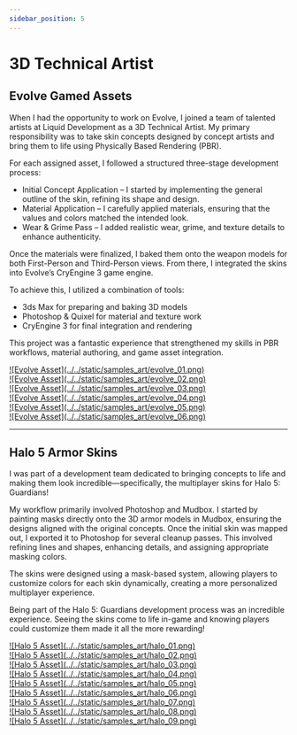 ```yaml
---
sidebar_position: 5
---
```


# 3D Technical Artist

## Evolve Gamed Assets

When I had the opportunity to work on Evolve, I joined a team of talented artists at Liquid Development as a 3D Technical Artist. My primary responsibility was to take skin concepts designed by concept artists and bring them to life using Physically Based Rendering (PBR).

For each assigned asset, I followed a structured three-stage development process:

- Initial Concept Application – I started by implementing the general outline of the skin, refining its shape and design.
- Material Application – I carefully applied materials, ensuring that the values and colors matched the intended look.
- Wear & Grime Pass – I added realistic wear, grime, and texture details to enhance authenticity.

Once the materials were finalized, I baked them onto the weapon models for both First-Person and Third-Person views. From there, I integrated the skins into Evolve’s CryEngine 3 game engine.

To achieve this, I utilized a combination of tools:

- 3ds Max for preparing and baking 3D models
- Photoshop & Quixel for material and texture work
- CryEngine 3 for final integration and rendering

This project was a fantastic experience that strengthened my skills in PBR workflows, material authoring, and game asset integration.

<div class="responsive">
<div class="gallery"><a target="_blank" href="../../static/samples_art/evolve_01.png">![Evolve Asset](../../static/samples_art/evolve_01.png)</a></div></div>
<div class="responsive">
<div class="gallery"><a target="_blank" href="../../static/samples_art/evolve_02.png">![Evolve Asset](../../static/samples_art/evolve_02.png)</a></div></div>
<div class="responsive">
<div class="gallery"><a target="_blank" href="../../static/samples_art/evolve_03.png">![Evolve Asset](../../static/samples_art/evolve_03.png)</a></div></div>
<div class="responsive">
<div class="gallery"><a target="_blank" href="../../static/samples_art/evolve_04.png">![Evolve Asset](../../static/samples_art/evolve_04.png)</a></div></div>
<div class="responsive">
<div class="gallery"><a target="_blank" href="../../static/samples_art/evolve_05.png">![Evolve Asset](../../static/samples_art/evolve_05.png)</a></div></div>
<div class="responsive">
<div class="gallery"><a target="_blank" href="../../static/samples_art/evolve_06.png">![Evolve Asset](../../static/samples_art/evolve_06.png)</a></div></div>

---

## Halo 5 Armor Skins

I was part of a development team dedicated to bringing concepts to life and making them look incredible—specifically, the multiplayer skins for Halo 5: Guardians!

My workflow primarily involved Photoshop and Mudbox. I started by painting masks directly onto the 3D armor models in Mudbox, ensuring the designs aligned with the original concepts. Once the initial skin was mapped out, I exported it to Photoshop for several cleanup passes. This involved refining lines and shapes, enhancing details, and assigning appropriate masking colors.

The skins were designed using a mask-based system, allowing players to customize colors for each skin dynamically, creating a more personalized multiplayer experience.

Being part of the Halo 5: Guardians development process was an incredible experience. Seeing the skins come to life in-game and knowing players could customize them made it all the more rewarding!

<div class="responsive">
<div class="gallery"><a target="_blank" href="../../static/samples_art/halo_01.png">![Halo 5 Asset](../../static/samples_art/halo_01.png)</a></div>
<div class="gallery"><a target="_blank" href="../../static/samples_art/halo_02.png">![Halo 5 Asset](../../static/samples_art/halo_02.png)</a></div>
<div class="gallery"><a target="_blank" href="../../static/samples_art/halo_03.png">![Halo 5 Asset](../../static/samples_art/halo_03.png)</a></div>
<div class="gallery"><a target="_blank" href="../../static/samples_art/halo_04.png">![Halo 5 Asset](../../static/samples_art/halo_04.png)</a></div>
<div class="gallery"><a target="_blank" href="../../static/samples_art/halo_05.png">![Halo 5 Asset](../../static/samples_art/halo_05.png)</a></div>
<div class="gallery"><a target="_blank" href="../../static/samples_art/halo_06.png">![Halo 5 Asset](../../static/samples_art/halo_06.png)</a></div>
<div class="gallery"><a target="_blank" href="../../static/samples_art/halo_07.png">![Halo 5 Asset](../../static/samples_art/halo_07.png)</a></div>
<div class="gallery"><a target="_blank" href="../../static/samples_art/halo_08.png">![Halo 5 Asset](../../static/samples_art/halo_08.png)</a></div>
<div class="gallery"><a target="_blank" href="../../static/samples_art/halo_09.png">![Halo 5 Asset](../../static/samples_art/halo_09.png)</a></div>
</div>
